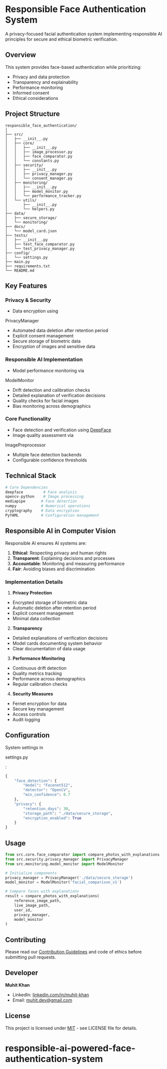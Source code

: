 # Responsible Face Authentication System

A privacy-focused facial authentication system implementing responsible AI principles for secure and ethical biometric verification.

## Overview

This system provides face-based authentication while prioritizing:

- Privacy and data protection
- Transparency and explainability
- Performance monitoring
- Informed consent
- Ethical considerations

## Project Structure

```
responsible_face_authentication/
│
├── src/
│   ├── __init__.py
│   ├── core/
│   │   ├── __init__.py
│   │   ├── image_processor.py
│   │   ├── face_comparator.py
│   │   └── constants.py
│   ├── security/
│   │   ├── __init__.py
│   │   ├── privacy_manager.py
│   │   └── consent_manager.py
│   ├── monitoring/
│   │   ├── __init__.py
│   │   ├── model_monitor.py
│   │   └── performance_tracker.py
│   └── utils/
│       ├── __init__.py
│       └── helpers.py
├── data/
│   ├── secure_storage/
│   └── monitoring/
├── docs/
│   └── model_card.json
├── tests/
│   ├── __init__.py
│   ├── test_face_comparator.py
│   └── test_privacy_manager.py
├── config/
│   └── settings.py
├── main.py
├── requirements.txt
└── README.md
```

## Key Features

### Privacy & Security

- Data encryption using

PrivacyManager

- Automated data deletion after retention period
- Explicit consent management
- Secure storage of biometric data
- Encryption of images and sensitive data

### Responsible AI Implementation

- Model performance monitoring via

ModelMonitor

- Drift detection and calibration checks
- Detailed explanation of verification decisions
- Quality checks for facial images
- Bias monitoring across demographics

### Core Functionality

- Face detection and verification using [DeepFace](https://github.com/serengil/deepface)
- Image quality assessment via

ImagePreprocessor

- Multiple face detection backends
- Configurable confidence thresholds

## Technical Stack

```python
# Core Dependencies
deepface         # Face analysis
opencv-python    # Image processing
mediapipe       # Face detection
numpy           # Numerical operations
cryptography    # Data encryption
PyYAML          # Configuration management
```

## Responsible AI in Computer Vision

Responsible AI ensures AI systems are:

1. **Ethical**: Respecting privacy and human rights
2. **Transparent**: Explaining decisions and processes
3. **Accountable**: Monitoring and measuring performance
4. **Fair**: Avoiding biases and discrimination

### Implementation Details

1. **Privacy Protection**

- Encrypted storage of biometric data
- Automatic deletion after retention period
- Explicit consent management
- Minimal data collection

2. **Transparency**

- Detailed explanations of verification decisions
- Model cards documenting system behavior
- Clear documentation of data usage

3. **Performance Monitoring**

- Continuous drift detection
- Quality metrics tracking
- Performance across demographics
- Regular calibration checks

4. **Security Measures**

- Fernet encryption for data
- Secure key management
- Access controls
- Audit logging

## Configuration

System settings in

settings.py

:

```python
{
    "face_detection": {
        "model": "Facenet512",
        "detector": "OpenCV",
        "min_confidence": 0.7
    },
    "privacy": {
        "retention_days": 30,
        "storage_path": "./data/secure_storage",
        "encryption_enabled": True
    }
}
```

## Usage

```python
from src.core.face_comparator import compare_photos_with_explanations
from src.security.privacy_manager import PrivacyManager
from src.monitoring.model_monitor import ModelMonitor

# Initialize components
privacy_manager = PrivacyManager('./data/secure_storage')
model_monitor = ModelMonitor('facial_comparison_v1')

# Compare faces with explanations
result = compare_photos_with_explanations(
    reference_image_path,
    live_image_path,
    user_id,
    privacy_manager,
    model_monitor
)
```

## Contributing

Please read our [Contribution Guidelines](CONTRIBUTING.md) and code of ethics before submitting pull requests.

## Developer

**Muhit Khan**

- LinkedIn: [linkedin.com/in/muhit-khan](https://linkedin.com/in/muhit-khan)
- Email: muhit.dev@gmail.com

## License

This project is licensed under [MIT](LICENSE) - see LICENSE file for details.
# responsible-ai-powered-face-authentication-system
